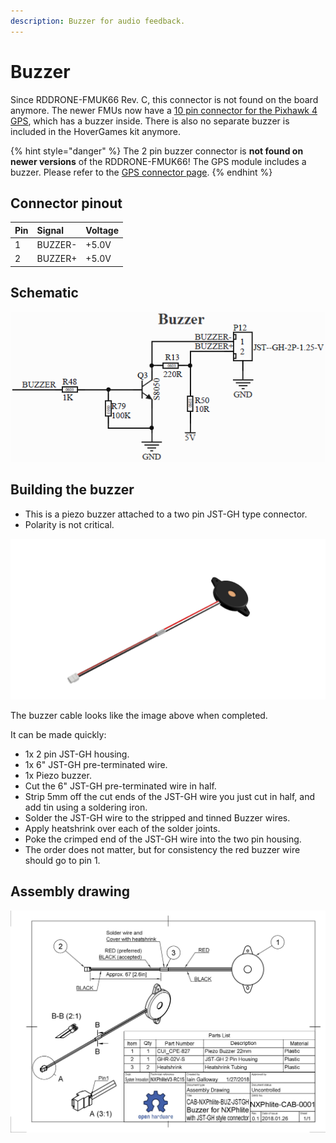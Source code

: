 ```yaml
---
description: Buzzer for audio feedback.
---
```


# Buzzer

Since RDDRONE-FMUK66 Rev. C, this connector is not found on the board anymore. The newer FMUs now have a [10 pin connector for the Pixhawk 4 GPS](gps.md), which has a buzzer inside. There is also no separate buzzer is included in the HoverGames kit anymore.

{% hint style="danger" %}
The 2 pin buzzer connector is **not found on newer versions** of the RDDRONE-FMUK66! The GPS module includes a buzzer. Please refer to the [GPS connector page](gps.md).
{% endhint %}

## Connector pinout

| Pin | Signal | Voltage |
| :--- | :--- | :--- |
| 1 | BUZZER- | +5.0V |
| 2 | BUZZER+ | +5.0V |

## Schematic

![](../../.gitbook/assets/buzzer%20%281%29.PNG)

## Building the buzzer

* This is a piezo buzzer attached to a two pin JST-GH type connector.
* Polarity is not critical.

![](../../.gitbook/assets/cab-nxphlite-buz-jstgh-v2.png)

The buzzer cable looks like the image above when completed.

It can be made quickly:

* 1x 2 pin JST-GH housing.
* 1x 6" JST-GH pre-terminated wire.
* 1x Piezo buzzer.
* Cut the 6" JST-GH pre-terminated wire in half.
* Strip 5mm off the cut ends of the JST-GH wire you just cut in half, and add tin using a soldering iron. 
* Solder the JST-GH wire to the stripped and tinned Buzzer wires.
* Apply heatshrink over each of the solder joints.
* Poke the crimped end of the JST-GH wire into the two pin housing.
* The order does not matter, but for consistency the red buzzer wire should go to pin 1.

## Assembly drawing

![](../../.gitbook/assets/cab-nxphlite-buz-jstgh-drawing-v3.png)

